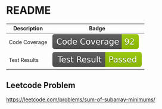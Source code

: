 # README

| Description    | Badge                                               |
| -------------- | --------------------------------------------------- |
| Code Coverage  | ![Code Coverage](TestResults/CodeCoverageBadge.svg) |
| Test Results   | ![Test Results](TestResults/PassFailBadge.svg)      |

## Leetcode Problem
https://leetcode.com/problems/sum-of-subarray-minimums/